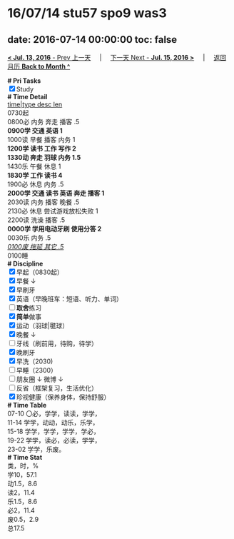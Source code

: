 # 16/07/14 stu57 spo9 was3

date: 2016-07-14 00:00:00
toc: false
---
[**< Jul. 13, 2016** - Prev 上一天](/lifelogs/2016/07/d13.md) &nbsp; &nbsp; | &nbsp; &nbsp; [下一天 Next - **Jul. 15, 2016 >**](/lifelogs/2016/07/d15.md) &nbsp; &nbsp; |  &nbsp; &nbsp; [返回月历 **Back to Month ^**](/lifelogs/2016/07/index.md)
<br/><div><b># Pri Tasks</b></div><div><input checked="true" type="checkbox"/>Study</div><div><div><b># Time Detail</b></div><div><u>time|type desc len</u></div><div>0730起</div><div>0800必 内务 奔走 播客 .5</div><div><b>0900学 交通 英语 1</b></div></div><div>1000读 早餐 播客 内务 1</div><div><b>1200学 读书 工作 写作 2</b></div><div><div><b>1330动 奔走 羽球 内务 1.5</b></div></div><div>1430乐 午餐 休息 1</div><div><b>1830学 工作 读书 4</b></div><div><div>1900必 休息 内务 .5</div><div><b>2000学 交通 读书 英语 奔走 播客 1</b></div></div><div>2030读 内务 播客 晚餐 .5</div><div>2130必 休息 尝试游戏放松失败 1</div><div></div><div>2200读 洗澡 播客 .5</div><div><b>0000学 学用电动牙刷 使用分答 2</b></div><div>0030乐 内务 .5</div><div><i><u>0100废 拖延 其它 .5</u></i></div><div>0100睡</div><div><b># Discipline</b></div><div><input checked="true" type="checkbox"/>早起（0830起）</div><div><input checked="true" type="checkbox"/>早餐 ↓</div><div><input checked="true" type="checkbox"/>早刷牙</div><div><input checked="true" type="checkbox"/>英语（早晚班车：短语、听力、单词）</div><div><input type="checkbox"/><b>取舍</b>练习</div><div><input checked="true" type="checkbox"/><b>简单</b>做事</div><div><input checked="true" type="checkbox"/>运动（羽球|毽球）</div><div><input checked="true" type="checkbox"/>晚餐 ↓</div><div><input type="checkbox"/>牙线（刷前用，待购，待学）</div><div><input checked="true" type="checkbox"/>晚刷牙</div><div><input checked="true" type="checkbox"/>早洗（2030)</div><div><input type="checkbox"/>早睡（2300）</div><div><input type="checkbox"/>朋友圈 ↓ 微博 ↓</div><div><input type="checkbox"/>反省（框架复习，生活优化）</div><div><input checked="true" type="checkbox"/>珍视健康（保养身体，保持舒服）</div><div><b># Time Table</b></div><div>07-10 〇必，学学，读读，学学，</div><div>11-14 学学，动动，动乐，乐学，</div><div>15-18 学学，学学，学学，学必，</div><div>19-22 学学，读必，必读，学学，</div><div>23-02 学学，乐废。</div><div><b># Time Stat</b></div><div>类，时，%</div><div>学10，57.1</div><div>动1.5，8.6</div><div>读2，11.4</div><div>乐1.5，8.6</div><div>必2，11.4</div><div>废0.5，2.9</div><div>总17.5</div>
